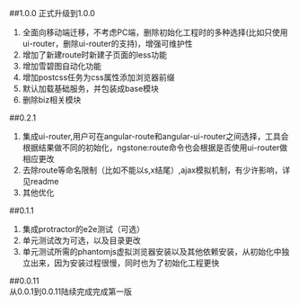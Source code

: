##1.0.0
正式升级到1.0.0  
1. 全面向移动端迁移，不考虑PC端，删除初始化工程时的多种选择(比如只使用ui-router，删除ui-router的支持)，增强可维护性  
2. 增加了新建route时新建子页面的less功能  
3. 增加雪碧图自动化功能  
4. 增加postcss任务为css属性添加浏览器前缀
5. 默认加载基础服务，并包装成base模块  
6. 删除biz相关模块

##0.2.1
1. 集成ui-router,用户可在angular-route和angular-ui-router之间选择，工具会根据结果做不同的初始化，ngstone:route命令也会根据是否使用ui-router做相应更改
2. 去除route等命名限制（比如不能以s,x结尾）,ajax模拟机制，有少许影响，详见readme
3. 其他优化  

##0.1.1
1. 集成protractor的e2e测试（可选）
2. 单元测试改为可选，以及目录更改
3. 单元测试所需的phantomjs虚拟浏览器安装以及其他依赖安装，从初始化中独立出来，因为安装过程很慢，同时也为了初始化工程更快

##0.0.11  
从0.0.1到0.0.11陆续完成完成第一版

